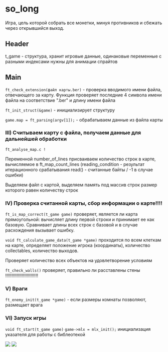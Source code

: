 # so_long

Игра, цель которой собрать все монетки, минуя противников и сбежать через открывшийся выход.

## Header

t_game - структура, хранит игровые данные, одинаковые переменные с разными индексами нужны для анимации спрайтов


## Main

``ft_check_extension(файл карты.ber)`` - проверка вводимого имени файла, отвечающего за карту.
Функция проверяет последние 4 символа имени файла на соответствие ".ber" и длину имени файла

``ft_init_struct(&game)`` - инициализирует структуру

``game.map = ft_parsing(argv[1]);`` - обрабатываем данные из файла карты

### III) Считываем карту с файла, получаем данные для дальнейшей обработки

 ```ft_analyse_map.c !```

Переменной number_of_lines присваиваем количество строк в карте, вычисляемое в ft_map_count_lines
(reading_condition - результат итерационного срабатывания read() - считанные байты / -1 в случае ошибки)


Выделяем файл с картой, выделяем память под массив строк размер которого равен количеству строк

### IV) Проверка считанной карты, сбор информации о карте!!!!

``ft_is_map_correct(t_game game)`` проверяет, является ли карта прямоугольной: вычисляет длину первой строки и принимает ее как базовую. Сравнивает длины всех строк с базовой и в случае расхождения вызывает ошибку.

``void ft_calculate_game_data(t_game *game)`` проходится по всем клеткам на карте, определяет положение игрока (координаты), количество collectables, количество выходов.

Проверяет количество всех объектов на удовлетворение условиям

```ft_check_walls()``` проверяет, правильно ли расставлены стены !!!!!!!!!!!!!!!!!!!!!!!!!!

### V) Враги

```ft_enemy_init(t_game *game)``` - если размеры комнаты позволяют, размещает врага

### VI) Запуск игры

```void ft_start(t_game game)```
```game->mlx = mlx_init();``` инициализация указателя для работы с библеотекой

<img src="img/simple.png">

<img src="img/big.png">
